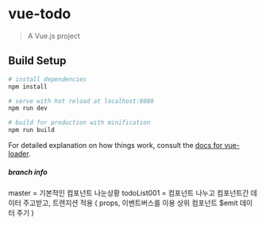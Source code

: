 # vue-todo

> A Vue.js project

## Build Setup

``` bash
# install dependencies
npm install

# serve with hot reload at localhost:8080
npm run dev

# build for production with minification
npm run build
```

For detailed explanation on how things work, consult the [docs for vue-loader](http://vuejs.github.io/vue-loader).

##### branch info 
master = 기본적인 컴포넌트 나눈상황
todoList001 = 컴포넌트 나누고 컴포넌트간 데이터 주고받고, 트렌지션 적용 ( props, 이벤트버스를 이용 상위 컴포넌트 $emit 데이터 주기 )
